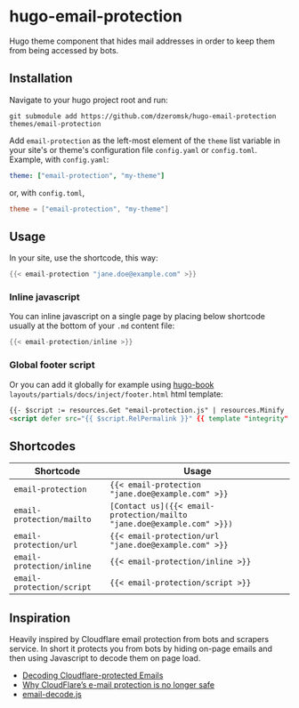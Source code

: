 # hugo-email-protection

Hugo theme component that hides mail addresses in order to keep them from being accessed by bots.

## Installation

Navigate to your hugo project root and run:

```
git submodule add https://github.com/dzeromsk/hugo-email-protection themes/email-protection
```

Add `email-protection` as the left-most element of the `theme` list variable in your site's or theme's configuration file `config.yaml` or `config.toml`. Example, with `config.yaml`:

```yaml
theme: ["email-protection", "my-theme"]
```

or, with `config.toml`,

```toml
theme = ["email-protection", "my-theme"]
```

## Usage

In your site, use the shortcode, this way:
```go
{{< email-protection "jane.doe@example.com" >}}
```

### Inline javascript

You can inline javascript on a single page by placing below shortcode usually at the bottom of your `.md` content file:

```go
{{< email-protection/inline >}}
```

### Global footer script

Or you can add it globally for example using [hugo-book](https://github.com/alex-shpak/hugo-book/) `layouts/partials/docs/inject/footer.html` html template:

```html
{{- $script := resources.Get "email-protection.js" | resources.Minify | resources.Fingerprint }}
<script defer src="{{ $script.RelPermalink }}" {{ template "integrity" $script }}></script>
```

## Shortcodes

| Shortcode                 | Usage                                                                  |
| ------------------------- | ---------------------------------------------------------------------- |
| `email-protection`        | `{{< email-protection "jane.doe@example.com" >}}`                      |
| `email-protection/mailto` | `[Contact us]({{< email-protection/mailto "jane.doe@example.com" >}})` |
| `email-protection/url`    | `{{< email-protection/url "jane.doe@example.com" >}}`                  |
| `email-protection/inline` | `{{< email-protection/inline >}}`                                      |
| `email-protection/script` | `{{< email-protection/script >}}`                                      |

## Inspiration

Heavily inspired by Cloudflare email protection from bots and scrapers service. In short it protects you from bots by hiding on-page emails and then using Javascript to decode them on page load.

- [Decoding Cloudflare-protected Emails](https://usamaejaz.com/cloudflare-email-decoding/)
- [Why CloudFlare’s e-mail protection is no longer safe](https://antonvroemans.medium.com/expand-your-spam-mailing-list-with-cloudflares-poor-obfuscation-fdc3cc8f4ccd)
- [email-decode.js](https://gist.github.com/rockthrower69/1161e446d759264c7802b7a6f42e2bc2)
